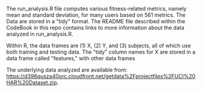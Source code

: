 The run_analysis.R file computes various fitness-related metrics, namely mean and standard deviation, for many users based on 561 metrics. The
Data are stored in a "tidy" format. The README file described within the CodeBook in this repo contains links to more information about the data analyzed in run_analysis.R.

Within R, the data frames are (1) X, (2) Y, and (3) subjects, all of which use both training and testing data.
The "tidy" column names for X are stored in a data frame called "features," with other data frames

The underlying data analyzed are available from:
https://d396qusza40orc.cloudfront.net/getdata%2Fprojectfiles%2FUCI%20HAR%20Dataset.zip.
